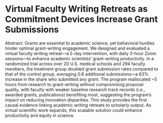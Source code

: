 # Virtual Faculty Writing Retreats as Commitment Devices Increase Grant Submissions 
Abstract: Grants are essential to academic science, yet behavioral hurdles hinder optimal grant-writing engagement. We designed and evaluated a virtual faculty writing retreat—a 5-day intervention, with daily 3-hour Zoom sessions—to enhance academic scientists’ grant-writing productivity. In a randomized trial across over 20 U.S. medical schools and 294 faculty members, the treatment group doubled grant submission rates compared to that of the control group, averaging 0.6 additional submissions—a 63% increase in the share who submitted any grant. The program reallocated ~5 hours from research to grant-writing without compromising proposal quality, with faculty with weaker baseline research track records (i.e., awarded grants, publications) benefiting most, suggesting the program’s impact on reducing innovation disparities. This study provides the first causal evidence linking academic writing retreats to scholarly output. As virtual scientific work expands, this scalable solution could enhance productivity and equity in science. 
